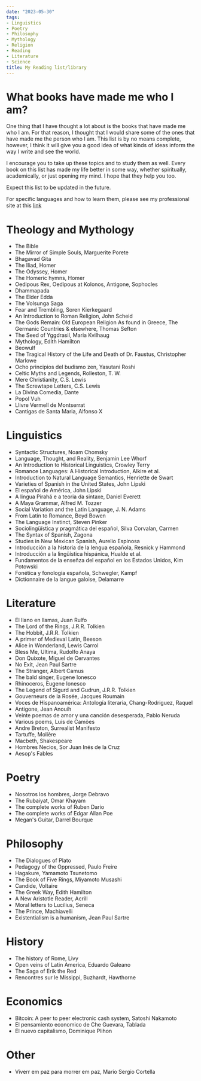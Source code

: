 ```yaml
---
date: "2023-05-30"
tags:
- Linguistics
- Poetry
- Philosophy
- Mythology
- Religion
- Reading
- Literature
- Science
title: My Reading list/library
---
```


# What books have made me who I am?

One thing that I have thought a lot about is the books that have made me who I am. For that reason, I thought that I would share some of the ones that have made me the person who I am. This list is by no means complete, however, I think it will give you a good idea of what kinds of ideas inform the way I write and see the world. 

I encourage you to take up these topics and to study them as well. Every book on this list has made my life better in some way, whether spiritually, academically, or just opening my mind. I hope that they help you too. 

Expect this list to be updated in the future. 
  
For specific languages and how to learn them, please see my professional site at this [link](https://samellinguista.netlify.app/resources/)

# Theology and Mythology
- The Bible
- The Mirror of Simple Souls, Marguerite Porete
- Bhagavad Gita
- The Iliad, Homer
- The Odyssey, Homer
- The Homeric hymns, Homer
- Oedipous Rex, Oedipous at Kolonos, Antigone, Sophocles
- Dhammapada
- The Elder Edda
- The Volsunga Saga
- Fear and Trembling, Soren Kierkegaard
- An Introduction to Roman Religion, John Scheid
- The Gods Remain: Old European Religion As found in Greece, The Germanic Countries & elsewhere, Thomas Sefton
- The Seed of Yggdrasil, Maria Kvilhaug
- Mythology, Edith Hamilton
- Beowulf
- The Tragical History of the Life and Death of Dr. Faustus, Christopher Marlowe
- Ocho principios del budismo zen, Yasutani Roshi
- Celtic Myths and Legends, Rolleston, T. W. 
- Mere Christianity, C.S. Lewis
- The Screwtape Letters, C.S. Lewis
- La Divina Comedia, Dante
- Popol Vuh
- Llivre Vermell de Montserrat
- Cantigas de Santa Maria, Alfonso X


# Linguistics
- Syntactic Structures, Noam Chomsky
- Language, Thought, and Reality, Benjamin Lee Whorf
- An Introduction to Historical Linguistics, Crowley Terry
- Romance Languages: A Historical Introduction, Alkire et al.
- Introduction to Natural Language Semantics, Henriette de Swart
- Varieties of Spanish in the United States, John Lipski
- El español de América, John Lipski
- A lingua Pirahá e a teoria da sintaxe, Daniel Everett
- A Maya Grammar, Alfred M. Tozzer
- Social Variation and the Latin Language, J. N. Adams
- From Latin to Romance, Boyd Bowen
- The Language Instinct, Steven Pinker
- Sociolingüística y pragmática del español, Silva Corvalan, Carmen
- The Syntax of Spanish, Zagona
- Studies in New Mexican Spanish, Aurelio Espinosa
- Introducción a la historia de la lengua española, Resnick y Hammond
- Introducción a la lingüística hispánica, Hualde et al.
- Fundamentos de la enseñza del español en los Estados Unidos, Kim Potowski
- Fonética y fonología española, Schwegler, Kampf
- Dictionnaire de la langue galoise, Delamarre


# Literature
- El llano en llamas, Juan Rulfo
- The Lord of the Rings, J.R.R. Tolkien
- The Hobbit, J.R.R. Tolkien
- A primer of Medieval Latin, Beeson
- Alice in Wonderland, Lewis Carrol
- Bless Me, Ultima, Rudolfo Anaya
- Don Quixote, Miguel de Cervantes
- No Exit, Jean Paul Sartre
- The Stranger, Albert Camus
- The bald singer, Eugene Ionesco
- Rhinoceros, Eugene Ionesco
- The Legend of Sigurd and Gudrun, J.R.R. Tolkien
- Gouverneurs de la Rosée, Jacques Roumain
- Voces de Hispanoamérica: Antología literaria, Chang-Rodriguez, Raquel
- Antigone, Jean Anouih
- Veinte poemas de amor y una canción desesperada, Pablo Neruda
- Various poems, Luis de Camões
- Andre Breton, Surrealist Manifesto
- Tartuffe, Molière
- Macbeth, Shakespeare
- Hombres Necios, Sor Juan Inés de la Cruz
- Aesop's Fables

# Poetry 
- Nosotros los hombres, Jorge Debravo
- The Rubaiyat, Omar Khayam
- The complete works of Ruben Dario
- The complete works of Edgar Allan Poe
- Megan's Guitar, Darrel Bourque

# Philosophy
- The Dialogues of Plato
- Pedagogy of the Oppressed, Paulo Freire
- Hagakure, Yamamoto Tsunetomo
- The Book of Five Rings, Miyamoto Musashi
- Candide, Voltaire
- The Greek Way, Edith Hamilton
- A New Aristotle Reader, Acrill
- Moral letters to Lucilius, Seneca
- The Prince, Machiavelli
- Existentialism is a humanism, Jean Paul Sartre

# History
- The history of Rome, Livy
- Open veins of Latin America, Eduardo Galeano
- The Saga of Erik the Red
- Rencontres sur le Missippi, Buzhardt, Hawthorne

# Economics
- Bitcoin: A peer to peer electronic cash system, Satoshi Nakamoto
- El pensamiento economico de Che Guevara, Tablada
- El nuevo capitalismo, Dominique Plihon

# Other
- Viverr em paz para morrer em paz, Mario Sergio Cortella
